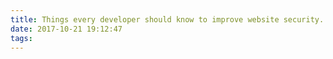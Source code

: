 ```yaml
---
title: Things every developer should know to improve website security.
date: 2017-10-21 19:12:47
tags:
---
```

